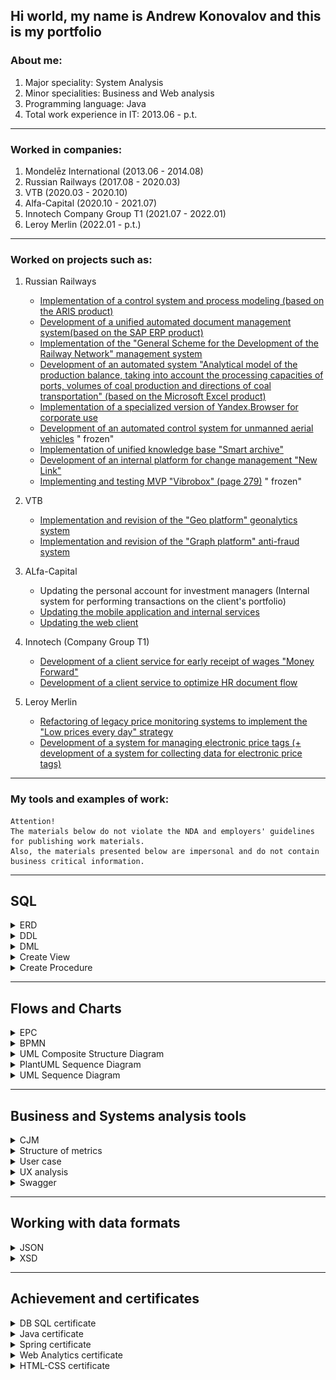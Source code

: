 ## Hi world, my name is Andrew Konovalov and this is my portfolio

### About me:

1. Major speciality: System Analysis
2. Minor specialities: Business and Web analysis
3. Programming language: Java
4. Total work experience in IT: 2013.06 - p.t.

_______________

### Worked in companies:

1. Mondelēz International (2013.06 - 2014.08)
2. Russian Railways (2017.08 - 2020.03)
3. VTB (2020.03 - 2020.10)
4. Alfa-Capital (2020.10 - 2021.07)
5. Innotech Company Group T1 (2021.07 - 2022.01)
6. Leroy Merlin (2022.01 - p.t.)

_______________

### Worked on projects such as:

1. Russian Railways
   * [Implementation of a control system and process modeling (based on the ARIS product)](https://cssrzd.ru/news/asu-bm.html)
   * [Development of a unified automated document management system(based on the SAP ERP product)](https://tekora.ru/proekty/easd-rzhd/)
   * [Implementation of the "General Scheme for the Development of the Railway Network" management system](http://iert.com.ru/general_sxem.html)
   * [Development of an automated system "Analytical model of the production balance, taking into account the processing capacities of ports, volumes of coal production and directions of coal transportation" (based on the Microsoft Excel product)](https://vgudok.com/lenta/pryamoy-ugol-rzhd-holding-zapuskaet-sistemu-raschyota-perevozok-uglya-kotoraya-pomozhet-no-ne)
   * [Implementation of a specialized version of Yandex.Browser for corporate use](https://www.tadviser.ru/index.php/%D0%9F%D1%80%D0%BE%D0%B5%D0%BA%D1%82:%D0%A0%D0%BE%D1%81%D1%81%D0%B8%D0%B9%D1%81%D0%BA%D0%B8%D0%B5_%D0%B6%D0%B5%D0%BB%D0%B5%D0%B7%D0%BD%D1%8B%D0%B5_%D0%B4%D0%BE%D1%80%D0%BE%D0%B3%D0%B8_(%D0%A0%D0%96%D0%94)_(%D0%AF%D0%BD%D0%B4%D0%B5%D0%BA%D1%81.%D0%91%D1%80%D0%B0%D1%83%D0%B7%D0%B5%D1%80))
   * [Development of an automated control system for unmanned aerial vehicles](https://www.cnews.ru/news/top/2020-05-29_rzhd_zastoporili_start_sozdaniya) "
     frozen"
   * [Implementation of unified knowledge base "Smart archive"](https://archive.systems/baza-znaniy-rzd)
   * [Development of an internal platform for change management "New Link"](https://team.rzd.ru/students/projects/3)
   * [Implementing and testing MVP "Vibrobox" (page 279)](http://inno-sbornik.extech.ru/docs/sbornik/sborn_2015_3.pdf) "
     frozen"

2. VTB
   * [Implementation and revision of the "Geo platform" geonalytics system](https://www.vtb.ru/o-banke/press-centr/novosti-i-press-relizy/2020/08/2020-08-11-sovmestnoe-predpriyatie-vtb-i-rostelekoma-vnedryaet-pervuyu-v-rossii-universalnuyu-platfo/)
   * [Implementation and revision of the "Graph platform" anti-fraud system](https://habr.com/ru/company/vtb/blog/524454/)

3. ALfa-Capital
   * Updating the personal account for investment managers (Internal system for performing transactions on the client's
     portfolio)
   * [Updating the mobile application and internal services](https://www.cnews.ru/news/line/2021-09-21_uk_alfakapital_rasshirila)
   * [Updating the web client](https://my.alfacapital.ru/)

4. Innotech (Company Group T1)
   * [Development of a client service for early receipt of wages "Money Forward"](https://www.vtb.ru/o-banke/press-centr/novosti-i-press-relizy/2021/07/2021-07-22-klienty-vtb-smogut-poluchat-zarplatu-v-lyuboy-den/)
   * [Development of a client service to optimize HR document flow](https://www.cnews.ru/news/line/2021-08-12_vtb_otsifruet_kadrovyj_dokumentooborot)

5. Leroy Merlin
   * [Refactoring of legacy price monitoring systems to implement the "Low prices every day" strategy](https://leroymerlin.ru/company/nizkiye-ceny-kazhdiy-den/?utm_referrer=https%3A%2F%2Fwww.google.com%2F)
   * [Development of a system for managing electronic price tags (+ development of a system for collecting data for electronic price tags)](https://tech.leroymerlin.ru/)

_______________

### My tools and examples of work:

```
Attention! 
The materials below do not violate the NDA and employers' guidelines for publishing work materials.
Also, the materials presented below are impersonal and do not contain business critical information.
```

_______________

## SQL

<details><summary>ERD</summary>

![page](schemes/erd_example.jpg)

</details>

<details><summary>DDL</summary>

```sql
drop table if exists categories;
create table categories
(
   id    bigserial primary key,
   title varchar(256)
);

drop table if exists products;
create table products
(
   id          bigserial primary key,
   title       varchar(256),
   price       int,
   category_id bigint REFERENCES categories (id)
);

drop table if exists users;
create table users
(
   id         bigserial primary key,
   first_name varchar(80) not null,
   last_name  varchar(80) not null,
   username   varchar(30) not null,
   password   varchar(80) not null,
   email      varchar(50) unique,
   created_at timestamp default current_timestamp,
   updated_at timestamp default current_timestamp
);

drop table if exists roles;
create table roles
(
   id         bigserial primary key,
   name       varchar(50) not null,
   created_at timestamp default current_timestamp,
   updated_at timestamp default current_timestamp
);

drop table if exists users_roles;
create table users_roles
(
   user_id bigint not null references users (id),
   role_id bigint not null references roles (id),
   primary key (user_id, role_id)
);

drop table if exists orders;
create table orders
(
   id      bigserial primary key,
   user_id bigint references users (id),
   address varchar(255),
   phone   varchar(255),
   price   integer

);

drop table if exists order_items;
create table order_items
(
   id                bigserial primary key,
   order_id          bigint references orders (id),
   product_id        bigint references products (id),
   quantity          integer,
   price_per_product integer,
   price             integer

);

```

</details>

<details><summary>DML</summary>

```sql
insert into products (title, price, category_id)
values ('Bread', 25, 1),
       ('Milk', 80, 1),
       ('Meat', 100, 1),
       ('Juice', 30, 1),
       ('Egg', 50, 1),
       ('Pasta', 40, 1),
       ('Banana', 30, 1),
       ('Cheese', 230, 1),
       ('Rice', 100, 1),
       ('Yoghurt', 60, 1),
       ('Fish', 300, 1),
       ('Nuts', 10, 1),
       ('Chips', 40, 1),
       ('Biscuits', 500, 1),
       ('Ice cream', 55, 1),
       ('Rolls', 335, 1),
       ('Cordial', 255, 1),
       ('Mineral Water', 155, 1),
       ('Pancake', 100, 1),
       ('Butter', 20, 1);


select dp.dept_name, ROUND(AVG(sa.salary), 2) as avg_salary
from salaries as sa,
     dept_emp as de,
     departments as dp
where de.emp_no = sa.emp_no
  and sa.to_date = '9999-01-01'
  and de.dept_no = dp.dept_no
group by de.dept_no, dp.dept_name
order by de.dept_no asc;


select CONCAT(emp.first_name, ', ', emp.last_name) as full_name, MAX(sa.salary) as max_salary
from employees as emp,
     salaries as sa
where emp.emp_no = sa.emp_no
group by full_name
order by max_salary ASC;

select ct.city_id, ct.title_ru, ct.area_ru, rg.region_id, rg.title_ru, cr.country_id, cr.title_ru
from _cities as ct
        left join _countries as cr on cr.country_id = ct.country_id
        left join _regions as rg on rg.country_id = ct.country_id
where ct.title_ru like "Москва"
  and cr.title_ru like "Росс%"
  and rg.title_ru like "Калинин%";
```

</details>


<details><summary>Create View</summary>

```sql 

select @@sql_mode; set @@sql_mode='';
/* формируем скрипт для создание представления view и тестируем */
select 
ee.emp_no,
ee.birth_date,
concat(ee.first_name,' ',ee.last_name) as full_name,
min('women') as gender, ## костыль, чтобы не вкл в группировку это поле
ee.hire_date,
min(if(d.to_date='9999-01-01',d.dept_no,'NO WORK')) tek_dept_no, ## текущий отдел тоже чтобы не включать в группировку
GROUP_CONCAT(DISTINCT t.title  ORDER BY t.emp_no ASC SEPARATOR ', ') title, ## все занимаемые долж-и
GROUP_CONCAT(DISTINCT d.dept_no  ORDER BY d.emp_no ASC SEPARATOR ', ') dept_no ## все отделы в которых работала
from
employees as ee
inner join titles t using(emp_no)
inner join dept_emp d using(emp_no) ## отделы
where ee.gender='F' 
group by ee.emp_no,
ee.birth_date,
full_name,
ee.hire_date;

select * from women_title_dept;

/* создание view */
create or replace view women_title_dept as 
select 
ee.emp_no,
ee.birth_date,
concat(ee.first_name,' ',ee.last_name) full_name,
'women' gender,
ee.hire_date,
min(if(d.to_date='9999-01-01',d.dept_no,'NO WORK')) tek_dept_no,
GROUP_CONCAT(DISTINCT t.title  ORDER BY t.emp_no ASC SEPARATOR ', ') title,
GROUP_CONCAT(DISTINCT d.dept_no  ORDER BY d.emp_no ASC SEPARATOR ', ') dept_no
from
employees ee
inner join titles t using(emp_no)
inner join dept_emp d using(emp_no)
where ee.gender='F'
group by ee.emp_no,
ee.birth_date,
full_name,
hire_date
;

/* тестирование */ 
select GROUP_CONCAT(DISTINCT d.dept_no  ORDER BY d.emp_no ASC SEPARATOR ', ') from dept_emp as d
where d.emp_no = 10010;

```
</details>


<details><summary>Create Procedure</summary>

```sql
drop procedure if exists perevod ;
delimiter //
create procedure perevod(in empl_id int, in dept_new char(4),in hire_date_p date)
begin
declare exit handler for sqlexception
begin
rollback;
select 'что то пошло не так';
end;
start transaction;
if( hire_date_p is null ) then set hire_date_p=curdate();
end if;
UPDATE dept_emp SET to_date = hire_date_p WHERE (emp_no = empl_id) and (to_date = '9999-01-01');
insert dept_emp set emp_no=empl_id, dept_no=dept_new,from_date =hire_date_p,to_date='9999-01-01';
commit;
end//
delimiter ;

call perevod(10001,'d010',null);
```

</details>

_______________

## Flows and Charts

<details><summary>EPC</summary>

![page](/schemes/epc_example-1.png)

</details>

<details><summary>BPMN</summary>

![page](/schemes/bpmn_example.png)

</details>

<details><summary>UML Composite Structure Diagram</summary>

![page](/schemes/javauml.png)

</details>

<details><summary>PlantUML Sequence Diagram</summary>

![page](/schemes/plant_UML_sequence.svg)

</details>

<details><summary>UML Sequence Diagram</summary>

![page](/schemes/sequence_example.png)

</details>

_______________


## Business and Systems analysis tools

<details><summary>CJM</summary>

![page](/images/pad_cjm.jpg)

</details>

<details><summary>Structure of metrics</summary>

![page](/templates/metrics.png)

</details>

<details><summary>User case</summary>

![page](/templates/cases.png)

</details>

<details><summary>UX analysis</summary>

![page](/templates/ux_audit.pdf)

</details>

<details><summary>Swagger</summary>

```swagger

swagger: '2.0'

info:
  version: 1.0.0
  title: Electronic Shelf Labels Management API
  description: 'Public API for Electronic Shelf Labels to build interaction processes with them.'
  contact:
    name: Konovalov Andrew
    

host: esl  ## TBD: fill with host of the actual working API
basePath: /v1 ## TBD: fill with the version of the first API

tags:
  - name: Label

paths:
  /labels/{labelId}/link:
    post:
      tags:
        - Label
      summary: Create a link between the label & items
      description: Setup the shelf label to display information about the given items. The endpoint can configure both 'one label - one item' & 'one label - multiple items' kinds of relationships.
      operationId: linkProductsToLabel
      consumes:
        - application/json
      produces:
        - application/json
      parameters:
        - in: body
          name: labelLink
          description: Information about the link
          required: true
          schema:
            $ref: '#/definitions/labelLink'
        - name: labelId
          in: path
          description: ID of the shelf label
          required: true
          type: string
      responses:
        '204':
          description: The link has been successfully created. The shelf label will show information about the item soon.
        '402':
          description: License for shelf labels management system has been expired.
          schema:
            $ref: '#/definitions/errorResponse'
        '404':
          description: Label with the given ID doesn't exist.
          schema:
            $ref: '#/definitions/errorResponse'
        '405':
          description: Parameters of the link are invalid.
          schema:
            $ref: '#/definitions/errorResponse'
        '500':
          description: Failed to process required operation.
          schema:
            $ref: '#/definitions/errorResponse'
    delete:
      tags:
        - Label
      summary: Remove link between the label & items
      description: Detach the label from all the items that were previously linked to it. The operation has to be done before attaching new items to the label.
      operationId: removeLabelLink
      consumes:
        - application/json
      produces:
        - application/json
      parameters:
        - name: labelId
          in: path
          description: ID of the shelf label
          required: true
          type: string
      responses:
        '204':
          description: The link has been successfully removed. The shelf label is ready to be linked with other items.
        '402':
          description: License for shelf labels management system has been expired.
          schema:
            $ref: '#/definitions/errorResponse'
        '404':
          description: Label with the given ID doesn't exist.
          schema:
            $ref: '#/definitions/errorResponse'
        '500':
          description: Failed to process required operation.
          schema:
            $ref: '#/definitions/errorResponse'
  /labels:blink:
    post:
      tags:
        - Label
      summary: Blink LED on all labels for a given item
      description: Initiate blinking of labels according to the given pattern & duration.
      operationId: blinkLabelsByItem
      consumes:
        - application/json
      produces:
        - application/json
      parameters:
        - in: body
          name: ledConfig
          description: Parameters that control the blinking
          required: true
          schema:
            $ref: '#/definitions/ledConfig'
        - name: lmCode
          in: query
          description: Internal ID of the item
          required: true
          type: string
        - name: locationId
          in: query
          description: ID of the logcation where labels are
          type: number
          required: true
      responses:
        '202':
          description: Labels have started blinking.
        '402':
          description: License for shelf labels management system has been expired.
          schema:
            $ref: '#/definitions/errorResponse'
        '404':
          description: Label with the given ID doesn't exist.
          schema:
            $ref: '#/definitions/errorResponse'
        '405':
          description: Parameters of the LED configuration are invalid.
          schema:
            $ref: '#/definitions/errorResponse'
        '500':
          description: Failed to process required operation.
          schema:
            $ref: '#/definitions/errorResponse'

definitions:
  labelLink:
    type: object
    title: LabelLink
    properties:
      items:
        type: array
        items:
          type: object
          properties:
            gtinMaster:
              type: string
              description: "GTIN of the item (~ barcode)"
              example: "4044996156514"
      locationId:
        type: number
        description: "Id of the location where the item gets sold (~ shop)"
        example: 44

  errorResponse:
    type: object
    title: ErrorResponse
    properties:
      errors:
        type: array
        items:
          type: object
          properties:
            title:
              type: string
              description: 'Short name of the error'
            details:
              type: string
              description: 'Detailed message describing the error'

  ledConfig:
    type: object
    title: LedConfuguration
    properties:
      color:
        type: string
        description: 'Color of the LED. Supported values are: BLUE, ...' ## TBD: investigate the supported values
        example: BLUE
      duration:
        type: object ## TBD: investigate the available configuration
        description: 'Duration of the blinking'
      pattern:
        type: object
        properties:
          name:
            type: string
            description: 'Name of the preconfigured blinking pattern. Contact the development team to setup one for your use-case.'

```

</details>

_______________


## Working with data formats

<details><summary>JSON</summary>

```json

/*GET .screen-information */

{
  "header": {
    "title": "",
    "description": ""
  },
  "mainBenefit": {
    "benefit": [
      {
        "iconName": "",
        "title": ""
      },
      {
        "iconName": "",

        "title": ""

      },
    ],
    "description": "",
    "containerText": "",
    "disclaimer": ""
  },
  "howIsWork": {
    "list": [
      {
        "orderNumber": ,
        "title": ""
      },
    ],
    "disclaimer": "",
    "containerText": ""
  },
  "agreement": {
    "title": "",
    "docUrl": ""
  }
}

```

</details>

<details><summary>XSD</summary>

```xml

<?xml version="1.0" encoding="utf-8" ?>
<xs:schema
        xmlns:xs="http://www.w3.org/2001/XMLSchema"
        xmlns:tns="http://www.test.com/webapp/springapp/ws/products"
        targetNamespace="http://www.test.com/webapp/springapp/ws/products" elementFormDefault="qualified">

    <xs:element name="getAllProductsRequest">
        <xs:complexType/>
    </xs:element>


    <xs:element name="getAllProductsResponse">
        <xs:complexType>
            <xs:sequence>
                <xs:element name="products" maxOccurs="unbounded" type="tns:product"/>
            </xs:sequence>
        </xs:complexType>
    </xs:element>

    <xs:complexType name="product">
        <xs:sequence>
            <xs:element name="id" type="xs:long"/>
            <xs:element name="title" type="xs:string"/>
            <xs:element name="price" type="xs:int"/>
            <xs:element name="categoryTitle" type="xs:string"/>
        </xs:sequence>
    </xs:complexType>
</xs:schema>

```

</details>


_______________

## Achievement and certificates

<details><summary>DB SQL certificate</summary>

![page](/certificates/db.en.pdf)

</details>

<details><summary>Java certificate</summary>

![page](/certificates/java.en.pdf)

</details>

<details><summary>Spring certificate</summary>

![page](/certificates/spring.en.pdf)

</details>

<details><summary>Web Analytics certificate</summary>
<kbd>
  <img src="/certificates/WA.en.pdf" />
</kbd>
</details>


<details><summary>HTML-CSS certificate</summary>

![page](/certificates/html_css.en.pdf)

</details>